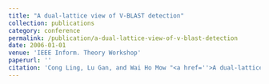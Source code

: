 ```yaml
---
title: "A dual-lattice view of V-BLAST detection"
collection: publications
category: conference
permalink: /publication/a-dual-lattice-view-of-v-blast-detection
date: 2006-01-01
venue: 'IEEE Inform. Theory Workshop'
paperurl: ''
citation: 'Cong Ling, Lu Gan, and Wai Ho Mow "<a href=''>A dual-lattice view of V-BLAST detection</a>", IEEE Inform. Theory Workshop, Chengdu, China, Oct. 2006.'
---
```

